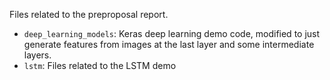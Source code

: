 Files related to the preproposal report.

  * `deep_learning_models`: Keras deep learning demo code, modified to just generate features from images at the last layer and some intermediate layers.
  * `lstm`: Files related to the LSTM demo

